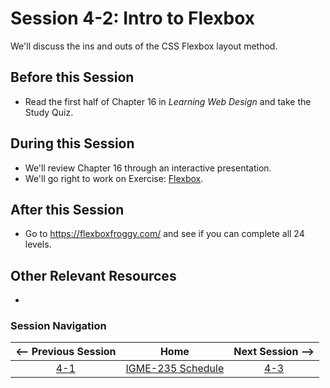 # Session 4-2: Intro to Flexbox

We'll discuss the ins and outs of the CSS Flexbox layout method.

## Before this Session
- Read the first half of Chapter 16 in *Learning Web Design* and take the Study Quiz.

## During this Session
- We'll review Chapter 16 through an interactive presentation.
- We'll go right to work on Exercise: [Flexbox](../exercises/flexbox.md).

## After this Session
- Go to https://flexboxfroggy.com/ and see if you can complete all 24 levels.

## Other Relevant Resources
- 

### Session Navigation

| <-- Previous Session |               Home                  | Next Session --> |
|:--------------------:|:-----------------------------------:|:----------------:|
|  [4-1](4-1.md)       | [IGME-235 Schedule](../schedule.md) |   [4-3](4-3.md)  |

